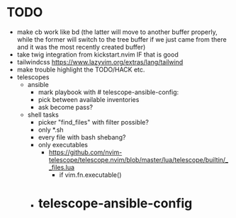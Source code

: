 # TODO

* make <leader>cb work like <leader>bd (the latter will move to another buffer properly, while the former will switch to the tree buffer if we just came from there and it was the most recently created buffer)
* take twig integration from kickstart.nvim IF that is good
* tailwindcss https://www.lazyvim.org/extras/lang/tailwind
* make trouble highlight the TODO/HACK etc.
* telescopes
  * ansible
    * mark playbook with # telescope-ansible-config: 
    * pick between available inventories
    * ask become pass?
  * shell tasks
    * picker "find_files" with filter possible?
    * only *.sh
    * every file with bash shebang?
    * only executables
      * https://github.com/nvim-telescope/telescope.nvim/blob/master/lua/telescope/builtin/__files.lua
        * if vim.fn.executable()
    * # telescope-ansible-config
